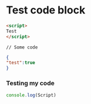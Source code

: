 # Test code block

```html
<script>
Test
</script>
```

```
// Some code
```

```json
{
"test":true
}
```

### Testing my code

```javascript
console.log(Script)
```



